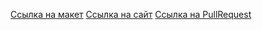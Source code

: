 [Ссылка на макет](<https://www.figma.com/file/gOH9eMZD4VhID5KRdBTJti/Diploma-(Copy)?type=design&node-id=41157%3A7796&mode=dev>)
[Ссылка на сайт](https://amubinov.nomoredomains.xyz/)
[Ссылка на PullRequest](https://github.com/amubinov/movies-explorer-frontend/pull/2)
